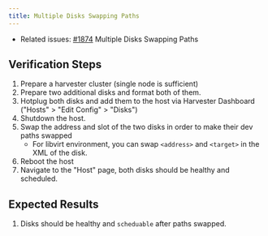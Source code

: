 ```yaml
---
title: Multiple Disks Swapping Paths
---
```


* Related issues: [#1874](https://github.com/harvester/harvester/issues/1874) Multiple Disks Swapping Paths

## Verification Steps
1. Prepare a harvester cluster (single node is sufficient)
1. Prepare two additional disks and format both of them.
1. Hotplug both disks and add them to the host via Harvester Dashboard ("Hosts" > "Edit Config" > "Disks")
1. Shutdown the host.
1. Swap the address and slot of the two disks in order to make their dev paths swapped
    - For libvirt environment, you can swap `<address>` and `<target>` in the XML of the disk.
1. Reboot the host
1. Navigate to the "Host" page, both disks should be healthy and scheduled.

## Expected Results
1. Disks should be healthy and `scheduable` after paths swapped.
